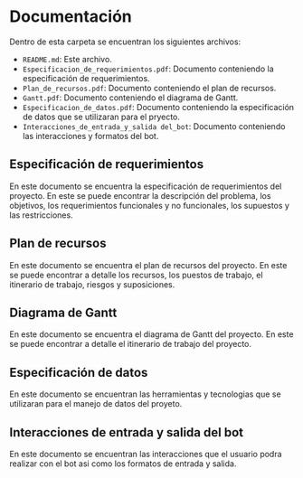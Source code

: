 # Documentación
Dentro de esta carpeta se encuentran los siguientes archivos:
- `README.md`: Este archivo.
- `Especificacion_de_requerimientos.pdf`: Documento conteniendo la especificación de requerimientos.
- `Plan_de_recursos.pdf`: Documento conteniendo el plan de recursos.
- `Gantt.pdf`: Documento conteniendo el diagrama de Gantt.
- `Especificacion_de_datos.pdf`: Documento conteniendo la especificación de datos que se utilizaran para el pryecto.
- `Interacciones_de_entrada_y_salida del_bot`: Documento conteniendo las interacciones y formatos del bot.

## Especificación de requerimientos
En este documento se encuentra la especificación de requerimientos del proyecto. En este se puede encontrar la descripción del problema, los objetivos, los requerimientos funcionales y no funcionales, los supuestos y las restricciones.

## Plan de recursos
En este documento se encuentra el plan de recursos del proyecto. En este se puede encontrar a detalle los recursos, los puestos de trabajo, el itinerario de trabajo, riesgos y suposiciones.

## Diagrama de Gantt
En este documento se encuentra el diagrama de Gantt del proyecto. En este se puede encontrar a detalle el itinerario de trabajo del proyecto.

## Especificación de datos
En este documento se encuentran las herramientas y tecnologias que se utilizaran para el manejo de datos del proyeto.

## Interacciones de entrada y salida del bot
En este documento se encuentran las interacciones que el usuario podra realizar con el bot asi como los formatos de entrada y salida.
